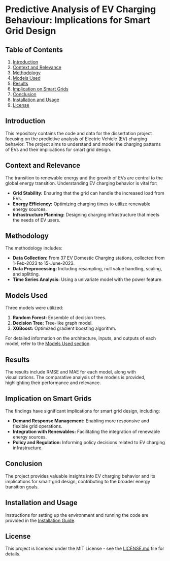 # Predictive Analysis of EV Charging Behaviour: Implications for Smart Grid Design

## Table of Contents
1. [Introduction](#introduction)
2. [Context and Relevance](#context-and-relevance)
3. [Methodology](#methodology)
4. [Models Used](#models-used)
5. [Results](#results)
6. [Implication on Smart Grids](#implication-on-smart-grids)
7. [Conclusion](#conclusion)
8. [Installation and Usage](#installation-and-usage)
9. [License](#license)

## Introduction
This repository contains the code and data for the dissertation project focusing on the predictive analysis of Electric Vehicle (EV) charging behavior. The project aims to understand and model the charging patterns of EVs and their implications for smart grid design.

## Context and Relevance
The transition to renewable energy and the growth of EVs are central to the global energy transition. Understanding EV charging behavior is vital for:
- **Grid Stability:** Ensuring that the grid can handle the increased load from EVs.
- **Energy Efficiency:** Optimizing charging times to utilize renewable energy sources.
- **Infrastructure Planning:** Designing charging infrastructure that meets the needs of EV users.

## Methodology
The methodology includes:
- **Data Collection:** From 37 EV Domestic Charging stations, collected from 1-Feb-2023 to 15-June-2023.
- **Data Preprocessing:** Including resampling, null value handling, scaling, and splitting.
- **Time Series Analysis:** Using a univariate model with the power feature.

## Models Used
Three models were utilized:
1. **Random Forest:** Ensemble of decision trees.
2. **Decision Tree:** Tree-like graph model.
3. **XGBoost:** Optimized gradient boosting algorithm.

For detailed information on the architecture, inputs, and outputs of each model, refer to the [Models Used section](#models-used).

## Results
The results include RMSE and MAE for each model, along with visualizations. The comparative analysis of the models is provided, highlighting their performance and relevance.

## Implication on Smart Grids
The findings have significant implications for smart grid design, including:
- **Demand Response Management:** Enabling more responsive and flexible grid operations.
- **Integration with Renewables:** Facilitating the integration of renewable energy sources.
- **Policy and Regulation:** Informing policy decisions related to EV charging infrastructure.

## Conclusion
The project provides valuable insights into EV charging behavior and its implications for smart grid design, contributing to the broader energy transition goals.

## Installation and Usage
Instructions for setting up the environment and running the code are provided in the [Installation Guide](INSTALLATION.md).

## License
This project is licensed under the MIT License - see the [LICENSE.md](LICENSE.md) file for details.

